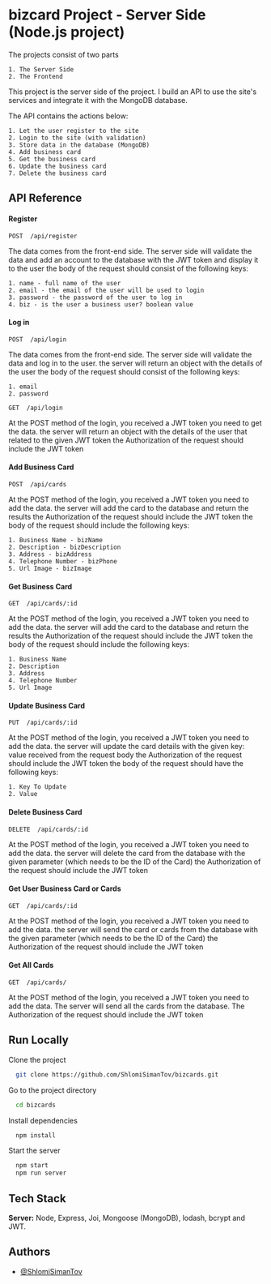 # bizcard Project - Server Side (Node.js project)

The projects consist of two parts

    1. The Server Side
    2. The Frontend

This project is the server side of the project. I build an API to use the site's services and integrate it with the MongoDB database.

The API contains the actions below:

    1. Let the user register to the site
    2. Login to the site (with validation)
    3. Store data in the database (MongoDB)
    4. Add business card
    5. Get the business card
    6. Update the business card
    7. Delete the business card

## API Reference

#### Register

```http
POST  /api/register
```

The data comes from the front-end side.
The server side will validate the data and add an account to the database with the JWT token and display it to the user
the body of the request should consist of the following keys:

    1. name - full name of the user
    2. email - the email of the user will be used to login
    3. password - the password of the user to log in
    4. biz - is the user a business user? boolean value


#### Log in

```http
POST  /api/login
```

The data comes from the front-end side.
The server side will validate the data and log in to the user.
the server will return an object with the details of the user
the body of the request should consist of the following keys:

    1. email
    2. password




```http
GET  /api/login
```

At the POST method of the login, you received a JWT token you need to get the data.
the server will return an object with the details of the user that related to the given JWT token
the Authorization of the request should include the JWT token



#### Add Business Card

```http
POST  /api/cards
```

At the POST method of the login, you received a JWT token you need to add the data.
the server will add the card to the database and return the results
the Authorization of the request should include the JWT token
the body of the request should include the following keys:

    1. Business Name - bizName
    2. Description - bizDescription
    3. Address - bizAddress
    4. Telephone Number - bizPhone
    5. Url Image - bizImage



#### Get Business Card

```http
GET  /api/cards/:id
```

At the POST method of the login, you received a JWT token you need to add the data.
the server will add the card to the database and return the results
the Authorization of the request should include the JWT token
the body of the request should include the following keys:

    1. Business Name
    2. Description
    3. Address
    4. Telephone Number
    5. Url Image





#### Update Business Card

```http
PUT  /api/cards/:id
```

At the POST method of the login, you received a JWT token you need to add the data.
the server will update the card details with the given key: value received from the request body
the Authorization of the request should include the JWT token
the body of the request should have the following keys:

    1. Key To Update
    2. Value




#### Delete Business Card

```http
DELETE  /api/cards/:id
```

At the POST method of the login, you received a JWT token you need to add the data.
the server will delete the card from the database with the given parameter (which needs to be the ID of the Card)
the Authorization of the request should include the JWT token





#### Get User Business Card or Cards

```http
GET  /api/cards/:id
```

At the POST method of the login, you received a JWT token you need to add the data.
the server will send the card or cards from the database with the given parameter (which needs to be the ID of the Card)
the Authorization of the request should include the JWT token





#### Get All Cards

```http
GET  /api/cards/
```

At the POST method of the login, you received a JWT token you need to add the data.
The server will send all the cards from the database.
The Authorization of the request should include the JWT token




## Run Locally

Clone the project

```bash
  git clone https://github.com/ShlomiSimanTov/bizcards.git
```

Go to the project directory

```bash
  cd bizcards
```

Install dependencies

```bash
  npm install
```

Start the server

```bash
  npm start
  npm run server
```

## Tech Stack


**Server:** Node, Express, Joi, Mongoose (MongoDB), lodash, bcrypt and JWT. 



## Authors

- [@ShlomiSimanTov](https://github.com/ShlomiSimanTov)

